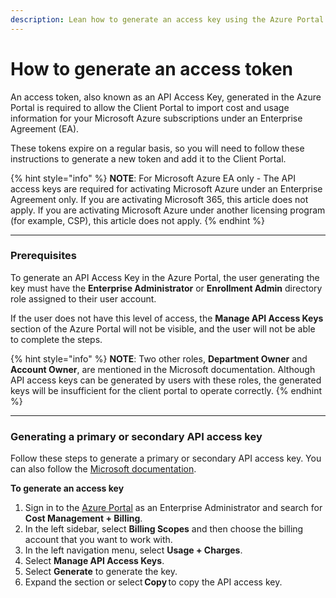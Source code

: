 ```yaml
---
description: Lean how to generate an access key using the Azure Portal.
---
```


# How to generate an access token

An access token, also known as an API Access Key, generated in the Azure Portal is required to allow the Client Portal to import cost and usage information for your Microsoft Azure subscriptions under an Enterprise Agreement (EA).

These tokens expire on a regular basis, so you will need to follow these instructions to generate a new token and add it to the Client Portal.

{% hint style="info" %}
**NOTE**: For Microsoft Azure EA only - The API access keys are required for activating Microsoft Azure under an Enterprise Agreement only. If you are activating Microsoft 365, this article does not apply. If you are activating Microsoft Azure under another licensing program (for example, CSP), this article does not apply.
{% endhint %}

***

### Prerequisites

To generate an API Access Key in the Azure Portal, the user generating the key must have the **Enterprise Administrator** or **Enrollment Admin** directory role assigned to their user account.

If the user does not have this level of access, the **Manage API Access Keys** section of the Azure Portal will not be visible, and the user will not be able to complete the steps.

{% hint style="info" %}
**NOTE**: Two other roles, **Department Owner** and **Account Owner**, are mentioned in the Microsoft documentation. Although API access keys can be generated by users with these roles, the generated keys will be insufficient for the client portal to operate correctly.
{% endhint %}

***

### Generating a primary or secondary API access key

Follow these steps to generate a primary or secondary API access key. You can also follow the [Microsoft documentation](https://learn.microsoft.com/en-us/azure/cost-management-billing/manage/enterprise-rest-apis#api-key-generation).

**To generate an access key**

1. Sign in to the [Azure Portal](https://portal.azure.com/) as an Enterprise Administrator and search for **Cost Management + Billing**.
2. In the left sidebar, select **Billing Scopes** and then choose the billing account that you want to work with.
3. In the left navigation menu, select **Usage + Charges**.
4. Select **Manage API Access Keys**.
5. Select **Generate** to generate the key.
6. Expand the section or select **Copy** to copy the API access key.
